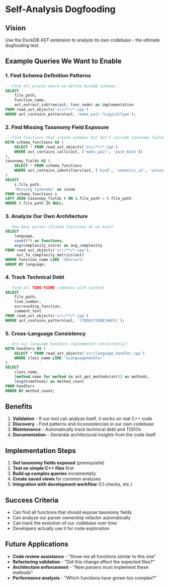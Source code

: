 # Self-Analysis Dogfooding

## Vision
Use the DuckDB AST extension to analyze its own codebase - the ultimate dogfooding test.

## Example Queries We Want to Enable

### 1. Find Schema Definition Patterns
```sql
-- Find all places where we define DuckDB schemas
SELECT 
    file_path,
    function_name,
    ast_extract_subtree(ast, func_node) as implementation
FROM read_ast_objects('src/**/*.cpp')
WHERE ast_contains_pattern(ast, 'make_pair.*LogicalType');
```

### 2. Find Missing Taxonomy Field Exposure
```sql
-- Find functions that create schemas but don't include taxonomy fields
WITH schema_functions AS (
    SELECT * FROM read_ast_objects('src/**/*.cpp')
    WHERE ast_contains_calls(ast, ['make_pair', 'push_back'])
),
taxonomy_fields AS (
    SELECT * FROM schema_functions
    WHERE ast_contains_identifiers(ast, ['kind', 'semantic_id', 'universal_flags'])
)
SELECT 
    s.file_path,
    'Missing taxonomy' as issue
FROM schema_functions s
LEFT JOIN taxonomy_fields t ON s.file_path = t.file_path
WHERE t.file_path IS NULL;
```

### 3. Analyze Our Own Architecture
```sql
-- How many parser-related functions do we have?
SELECT 
    language,
    count(*) as functions,
    avg(complexity_score) as avg_complexity
FROM read_ast_objects('src/**/*.cpp'),
     ast_to_complexity_metrics(ast)
WHERE function_name LIKE '%Parser%'
GROUP BY language;
```

### 4. Track Technical Debt
```sql
-- Find all TODO/FIXME comments with context
SELECT 
    file_path,
    line_number,
    surrounding_function,
    comment_text
FROM read_ast_objects('src/**/*.cpp')
WHERE ast_contains_pattern(ast, '(TODO|FIXME|HACK)');
```

### 5. Cross-Language Consistency
```sql
-- Are our language handlers implemented consistently?
WITH handlers AS (
    SELECT * FROM read_ast_objects('src/language_handler.cpp')
    WHERE class_name LIKE '%LanguageHandler'
)
SELECT 
    class_name,
    [method.name for method in ast_get_methods(ast)] as methods,
    length(methods) as method_count
FROM handlers
ORDER BY method_count;
```

## Benefits
1. **Validation** - If our tool can analyze itself, it works on real C++ code
2. **Discovery** - Find patterns and inconsistencies in our own codebase  
3. **Maintenance** - Automatically track technical debt and TODOs
4. **Documentation** - Generate architectural insights from the code itself

## Implementation Steps
1. **Get taxonomy fields exposed** (prerequisite)
2. **Test on simple C++ files** first
3. **Build up complex queries** incrementally
4. **Create saved views** for common analyses
5. **Integration with development workflow** (CI checks, etc.)

## Success Criteria
- Can find all functions that should expose taxonomy fields
- Can analyze our parser ownership refactor automatically
- Can track the evolution of our codebase over time
- Developers actually use it for code exploration

## Future Applications
- **Code review assistance** - "Show me all functions similar to this one"
- **Refactoring validation** - "Did this change affect the expected files?"
- **Architecture enforcement** - "New parsers must implement these methods"
- **Performance analysis** - "Which functions have grown too complex?"